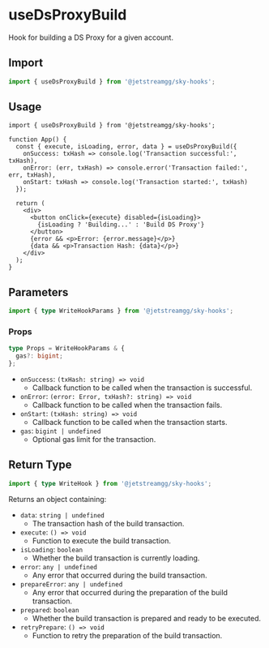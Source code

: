 # useDsProxyBuild

Hook for building a DS Proxy for a given account.

## Import

```ts
import { useDsProxyBuild } from '@jetstreamgg/sky-hooks';
```

## Usage

```tsx
import { useDsProxyBuild } from '@jetstreamgg/sky-hooks';

function App() {
  const { execute, isLoading, error, data } = useDsProxyBuild({
    onSuccess: txHash => console.log('Transaction successful:', txHash),
    onError: (err, txHash) => console.error('Transaction failed:', err, txHash),
    onStart: txHash => console.log('Transaction started:', txHash)
  });

  return (
    <div>
      <button onClick={execute} disabled={isLoading}>
        {isLoading ? 'Building...' : 'Build DS Proxy'}
      </button>
      {error && <p>Error: {error.message}</p>}
      {data && <p>Transaction Hash: {data}</p>}
    </div>
  );
}
```

## Parameters

```ts
import { type WriteHookParams } from '@jetstreamgg/sky-hooks';
```

### Props

```ts
type Props = WriteHookParams & {
  gas?: bigint;
};
```

- `onSuccess`: `(txHash: string) => void`
  - Callback function to be called when the transaction is successful.
- `onError`: `(error: Error, txHash?: string) => void`
  - Callback function to be called when the transaction fails.
- `onStart`: `(txHash: string) => void`
  - Callback function to be called when the transaction starts.
- `gas`: `bigint | undefined`
  - Optional gas limit for the transaction.

## Return Type

```ts
import { type WriteHook } from '@jetstreamgg/sky-hooks';
```

Returns an object containing:

- `data`: `string | undefined`
  - The transaction hash of the build transaction.
- `execute`: `() => void`
  - Function to execute the build transaction.
- `isLoading`: `boolean`
  - Whether the build transaction is currently loading.
- `error`: `any | undefined`
  - Any error that occurred during the build transaction.
- `prepareError`: `any | undefined`
  - Any error that occurred during the preparation of the build transaction.
- `prepared`: `boolean`
  - Whether the build transaction is prepared and ready to be executed.
- `retryPrepare`: `() => void`
  - Function to retry the preparation of the build transaction.
